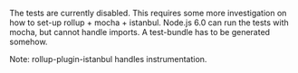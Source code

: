 The tests are currently disabled. This requires some more investigation on how
to set-up rollup + mocha + istanbul. Node.js 6.0 can run the tests with mocha,
but cannot handle imports. A test-bundle has to be generated somehow.

Note: rollup-plugin-istanbul handles instrumentation.
